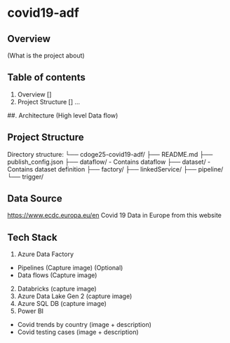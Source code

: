 # covid19-adf

## Overview
(What is the project about)

## Table of contents
1. Overview []
2. Project Structure []
...

##. Architecture
(High level Data flow)

## Project Structure
Directory structure:
└── cdoge25-covid19-adf/
    ├── README.md
    ├── publish_config.json
    ├── dataflow/            - Contains dataflow
    ├── dataset/             - Contains dataset definition
    ├── factory/
    ├── linkedService/
    ├── pipeline/
    └── trigger/

## Data Source
https://www.ecdc.europa.eu/en
Covid 19 Data in Europe from this website

## Tech Stack
1. Azure Data Factory
- Pipelines (Capture image) (Optional)
- Data flows (Capture image)
2. Databricks (capture image)
3. Azure Data Lake Gen 2 (capture image)
4. Azure SQL DB (capture image)
5. Power BI
- Covid trends by country (image + description)
- Covid testing cases (image + description)

